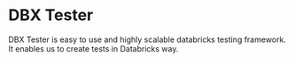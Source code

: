 # DBX Tester

DBX Tester is easy to use and highly scalable databricks testing framework. It enables us to create tests in Databricks way.

